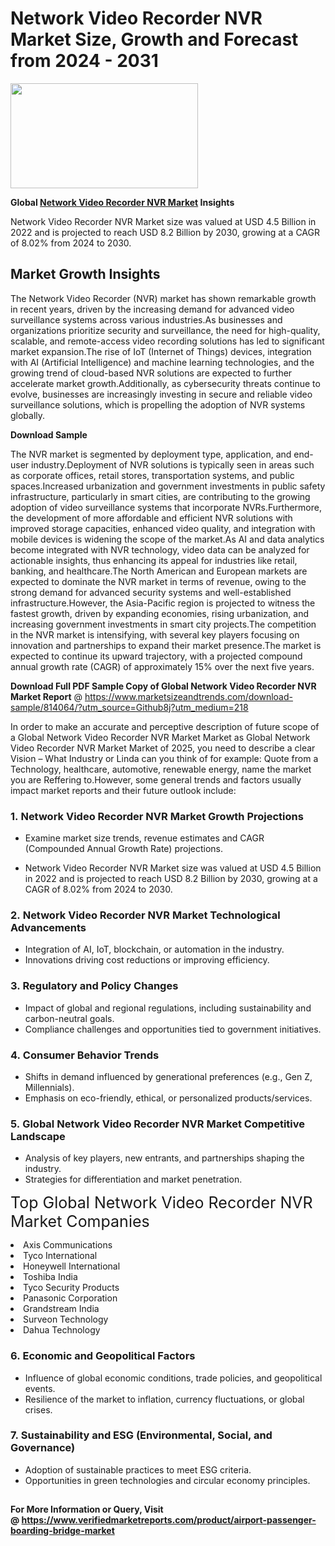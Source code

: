 <H1>Network Video Recorder NVR Market Size, Growth and Forecast from 2024 - 2031</H1><img class="aligncenter size-medium wp-image-584254" src="https://thirdeyenews.in/wp-content/uploads/2024/09/Global-Market-Research-300x168.jpeg" alt="" width="300" height="168" /><p><strong>Global&nbsp;<a href="https://www.marketsizeandtrends.com/download-sample/814064/?utm_source=Github8j?utm_medium=218">Network Video Recorder NVR Market</a> Insights</strong></p><p>Network Video Recorder NVR Market size was valued at USD 4.5 Billion in 2022 and is projected to reach USD 8.2 Billion by 2030, growing at a CAGR of 8.02% from 2024 to 2030.</p><p><h2>Market Growth Insights</h2> <p>The Network Video Recorder (NVR) market has shown remarkable growth in recent years, driven by the increasing demand for advanced video surveillance systems across various industries.As businesses and organizations prioritize security and surveillance, the need for high-quality, scalable, and remote-access video recording solutions has led to significant market expansion.The rise of IoT (Internet of Things) devices, integration with AI (Artificial Intelligence) and machine learning technologies, and the growing trend of cloud-based NVR solutions are expected to further accelerate market growth.Additionally, as cybersecurity threats continue to evolve, businesses are increasingly investing in secure and reliable video surveillance solutions, which is propelling the adoption of NVR systems globally.</p> <p><strong>Download Sample</strong></p> <p>The NVR market is segmented by deployment type, application, and end-user industry.Deployment of NVR solutions is typically seen in areas such as corporate offices, retail stores, transportation systems, and public spaces.Increased urbanization and government investments in public safety infrastructure, particularly in smart cities, are contributing to the growing adoption of video surveillance systems that incorporate NVRs.Furthermore, the development of more affordable and efficient NVR solutions with improved storage capacities, enhanced video quality, and integration with mobile devices is widening the scope of the market.As AI and data analytics become integrated with NVR technology, video data can be analyzed for actionable insights, thus enhancing its appeal for industries like retail, banking, and healthcare.The North American and European markets are expected to dominate the NVR market in terms of revenue, owing to the strong demand for advanced security systems and well-established infrastructure.However, the Asia-Pacific region is projected to witness the fastest growth, driven by expanding economies, rising urbanization, and increasing government investments in smart city projects.The competition in the NVR market is intensifying, with several key players focusing on innovation and partnerships to expand their market presence.The market is expected to continue its upward trajectory, with a projected compound annual growth rate (CAGR) of approximately 15% over the next five years.<p><span class=""><strong>Download Full PDF Sample Copy of Global Network Video Recorder NVR Market Report</strong> @ <a href="https://www.marketsizeandtrends.com/download-sample/814064/?utm_source=Github8j?utm_medium=218" target="_blank">https://www.marketsizeandtrends.com/download-sample/814064/?utm_source=Github8j?utm_medium=218</a></span></p><p>In order to make an accurate and perceptive description of future scope of a Global&nbsp;Network Video Recorder NVR Market Market as Global&nbsp;Network Video Recorder NVR Market Market of 2025, you need to describe a clear Vision &ndash; What Industry or Linda can you think of for example: Quote from a Technology, healthcare, automotive, renewable energy, name the market you are Reffering to.However, some general trends and factors usually impact market reports and their future outlook include:</p><h3>1.&nbsp;<strong>Network Video Recorder NVR Market Growth Projections</strong></h3><ul><li>Examine market size trends, revenue estimates and CAGR (Compounded Annual Growth Rate) projections.</li><li><p>Network Video Recorder NVR Market size was valued at USD 4.5 Billion in 2022 and is projected to reach USD 8.2 Billion by 2030, growing at a CAGR of 8.02% from 2024 to 2030.</p></li></ul><h3>2.&nbsp;<strong>Network Video Recorder NVR Market Technological Advancements</strong></h3><ul><li>Integration of AI, IoT, blockchain, or automation in the industry.</li><li>Innovations driving cost reductions or improving efficiency.</li></ul><h3>3.&nbsp;<strong>Regulatory and Policy Changes</strong></h3><ul><li>Impact of global and regional regulations, including sustainability and carbon-neutral goals.</li><li>Compliance challenges and opportunities tied to government initiatives.</li></ul><h3>4.&nbsp;<strong>Consumer Behavior Trends</strong></h3><ul><li>Shifts in demand influenced by generational preferences (e.g., Gen Z, Millennials).</li><li>Emphasis on eco-friendly, ethical, or personalized products/services.</li></ul><h3>5.&nbsp;<strong>Global Network Video Recorder NVR Market Competitive Landscape</strong></h3><ul><li>Analysis of key players, new entrants, and partnerships shaping the industry.</li><li>Strategies for differentiation and market penetration.</li></ul><p data-pm-slice="1 1 []"><span style="color: inherit; font-family: inherit; font-size: 25px;">Top Global Network Video Recorder NVR Market Companies</span></p><div class="" data-test-id=""><p><li>Axis Communications</li><li> Tyco International</li><li> Honeywell International</li><li> Toshiba India</li><li> Tyco Security Products</li><li> Panasonic Corporation</li><li> Grandstream India</li><li> Surveon Technology</li><li> Dahua Technology</li></p></div><h3>6.&nbsp;<strong>Economic and Geopolitical Factors</strong></h3><ul><li>Influence of global economic conditions, trade policies, and geopolitical events.</li><li>Resilience of the market to inflation, currency fluctuations, or global crises.</li></ul><h3>7.&nbsp;<strong>Sustainability and ESG (Environmental, Social, and Governance)</strong></h3><ul><li>Adoption of sustainable practices to meet ESG criteria.</li><li>Opportunities in green technologies and circular economy principles.</li></ul><h2><strong style="font-size: 14px;">For More Information or Query, Visit @&nbsp;</strong><a style="background-color: #ffffff; font-size: 14px;" href="https://www.marketsizeandtrends.com/report/network-video-recorder-nvr-market/" target="_blank">https://www.verifiedmarketreports.com/product/airport-passenger-boarding-bridge-market</a></h2>